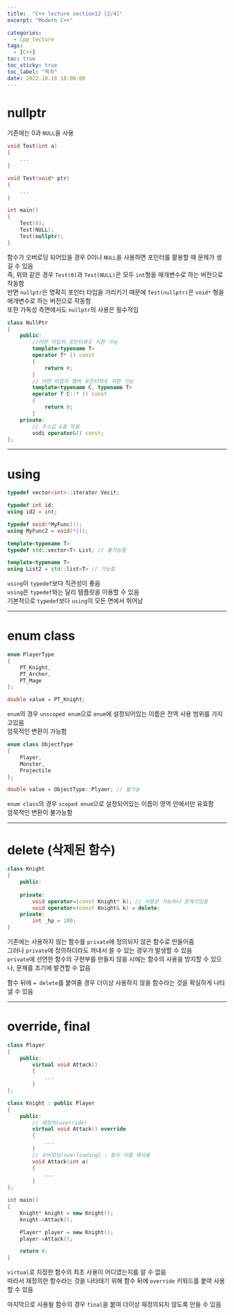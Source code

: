 ```yaml
---
title:  "C++ lecture section12 [2/4]"
excerpt: "Modern C++"

categories:
  - Cpp_lecture
tags:
  - [C++]
toc: true
toc_sticky: true
toc_label: "목차"
date: 2022.10.18 18:00:00
---
```


# nullptr

기존에는 0과 `NULL`을 사용    

```cpp
void Test(int a)
{
	...
}

void Test(void* ptr)
{
	...
}

int main()
{
	Test(0);
	Test(NULL);
	Test(nullptr);
}
```

함수가 오버로딩 되어있을 경우 0이나 `NULL`을 사용하면 포인터를 활용할 때 문제가 생길 수 있음    
즉, 위와 같은 경우 `Test(0)`과 `Test(NULL)`은 모두 `int`형을 매개변수로 하는 버전으로 작동함    
반면 `nullptr`은 명확히 포인터 타입을 가리키기 때문에 `Test(nullptr)`은 `void*` 형을 매개변수로 하는 버전으로 작동함    
또한 가독성 측면에서도 `nullptr`의 사용은 필수적임    

```cpp
class NullPtr
{
	public:
		//어떤 타입의 포인터와도 치환 가능
		template<typename T>
		operator T* () const
		{
			return 0;
		}
		// 어떤 타입의 멤버 포인터와도 치환 가능
		template<typename C, typename T>
		operator T C::* () const
		{
			return 0;
		}
	private:
		// 주소값 &을 막음
		vodi operator&() const;
};
```

***

# using

```cpp
typedef vector<int>::iterator Vecit;

typedef int id;
using id2 = int;

typedef void(*MyFunc)();
using MyFunc2 = void(*)();

template<typename T>
typedef std::vector<T> List; // 불가능함

template<typename T>
using List2 = std::list<T> // 가능함

```

`using`이 `typedef`보다 직관성이 좋음    
`using`은 `typedef`와는 달리 템플릿을 이용할 수 있음    
기본적으로 `typedef`보다 `using`이 모든 면에서 뛰어남    

***

# enum class

```cpp
enum PlayerType
{
	PT_Knight,
	PT_Archer,
	PT_Mage
};

double value = PT_Knight;
```

`enum`의 경우 `unscoped enum`으로 `enum`에 설정되어있는 이름은 전역 사용 범위를 가지고있음    
암묵적인 변환이 가능함    

```cpp
enum class ObjectType
{
	Player,
	Monster,
	Projectile
};

double value = ObjectType::Plyaer; // 불가능
```

`enum class`의 경우 `scoped enum`으로 설정되어있는 이름이 영역 안에서만 유효함    
암묵적인 변환이 불가능함    

***

# delete (삭제된 함수)

```cpp
class Knight
{
	public:
	
	private:
		void operator=(const Knight* k); // 사용은 가능하나 문제가있음
		void operator=(const Knight& k) = delete;
	private:
		int _hp = 100;
}
```

기존에는 사용하지 않는 함수를 `private`에 정의되지 않은 함수로 만들어줌    
그러나 `private`에 정의하더라도 꺼내서 쓸 수 있는 경우가 발생할 수 있음     
`private`에 선언한 함수의 구현부를 만들지 않을 시에는 함수의 사용을 방지할 수 있으나, 문제를 조기에 발견할 수 없음    

함수 뒤에 `= delete`를 붙여줄 경우 더이상 사용하지 않을 함수라는 것을 확실하게 나타낼 수 있음    

***

# override, final

```cpp
class Player
{
	public:
		virtual void Attack()
		{
			...
		}
};

class Knight : public Player
{
	public:
		// 재정의(override)
		virtual void Attack() override
		{
			...
		}
		// 오버로딩(overloading) : 함수 이름 재사용
		void Attack(int a)
		{
			...
		}
};

int main()
{
	Knight* knight = new Knight();
	knight->Attack();

	Player* player = new Knight();
	player->Attack();

	return 0;
}
```

`virtual`로 지정한 함수의 최초 사용이 어디였는지를 알 수 없음    
따라서 재정의한 함수라는 것을 나타태기 위해 함수 뒤에 `override` 키워드를 붙여 사용할 수 있음    

마지막으로 사용될 함수의 경우 `final`을 붙여 더이상 재정의되지 않도록 만들 수 있음    